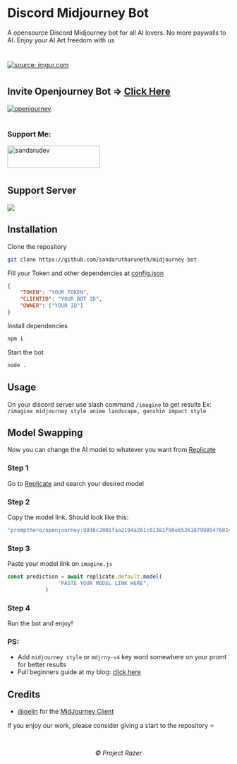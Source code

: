 # Discord Midjourney Bot

A opensource Discord Midjourney bot for all AI lovers. No more paywalls to AI. Enjoy your AI Art freedom with us

#
<a href="https://imgur.com/Bmf1J3P"><img src="https://i.imgur.com/Bmf1J3P.png" title="source: imgur.com" /></a>
#

## Invite Openjourney Bot => <a href="https://projectrazer.com/openjourney">Click Here</a>
<a href="https://projectrazer.com/openjourney"><img src="https://i.imgur.com/lceHDxt.png" title="openjourney" /></a>
#

<h3 align="left">Support Me:</h3>
<p><a href="https://paypal.me/officialrazer"> <img src="https://github.com/andreostrovsky/donate-with-paypal/blob/master/dark.svg" height="50" width="210" alt="sandarudev" /></a>
</p>

#

## Support Server
<a href="https://discord.gg/cqSEc9FNrE"><img src="https://discord.com/api/guilds/886462690153857054/widget.png?style=banner2"></a>

## Installation
Clone the repository

```sh
git clone https://github.com/sandarutharuneth/midjourney-bot
```

Fill your Token and other dependencies at [config.json](https://github.com/sandarutharuneth/midjourney-bot/blob/master/src/config/config.json)
```json
{
    "TOKEN": "YOUR TOKEN",
    "CLIENTID": "YOUR BOT ID",
    "OWNER": ["YOUR ID"]
}
```

Install dependencies
```sh
npm i
```

Start the bot
```sh
node .
```

## Usage
On your discord server use slash command `/imagine` to get results
Ex: `/imagine midjourney style anime landscape, genshin impact style`

## Model Swapping
Now you can change the AI model to whatever you want from [Replicate](https://replicate.com/explore)

### Step 1
Go to [Replicate](https://replicate.com/explore) and search your desired model

### Step 2
Copy the model link. Should look like this:
```js
"prompthero/openjourney:9936c2001faa2194a261c01381f90e65261879985476014a0a37a334593a05eb"
```

### Step 3
Paste your model link on `imagine.js`
```js
const prediction = await replicate.default.model(
                "PASTE YOUR MODEL LINK HERE",
            )
```

### Step 4
Run the bot and enjoy!

### PS:
- Add `midjourney style` or `mdjrny-v4` key word somewhere on your promt for better results
- Full beginners guide at my blog: [click here](https://blog.ivongiveaways.com/2023/03/imagine-command-tutorials.html)

## Credits
- [@oelin](https://github.com/oelin) for the [MidJourney Client](https://github.com/oelin/midjourney-client)

If you enjoy our work, please consider giving a start to the repository ⭐️
#

<h6 align="center">©️ Project Razer</h6>
